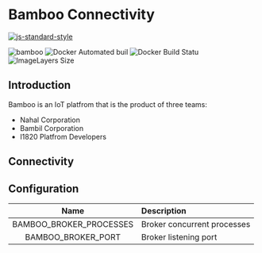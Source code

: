# Bamboo Connectivity
[![js-standard-style](https://cdn.rawgit.com/feross/standard/master/badge.svg)](http://standardjs.com)

![bamboo](https://img.shields.io/badge/bambil-bamboo-orange.svg?style=flat-square)
![Docker Automated buil](https://img.shields.io/docker/automated/ibamboo/connectivity.svg?style=flat-square)
![Docker Build Statu](https://img.shields.io/docker/build/ibamboo/connectivity.svg?style=flat-square)
![ImageLayers Size](https://img.shields.io/imagelayers/image-size/ibamboo/connectivity/latest.svg?style=flat-square)

## Introduction
Bamboo is an IoT platfrom that is the product of three teams:

* Nahal Corporation
* Bambil Corporation
* I1820 Platfrom Developers

## Connectivity

## Configuration

| Name                    | Description           |
|:-----------------------:|:--------------------- |
| BAMBOO_BROKER_PROCESSES | Broker concurrent processes |
| BAMBOO_BROKER_PORT | Broker listening port |
